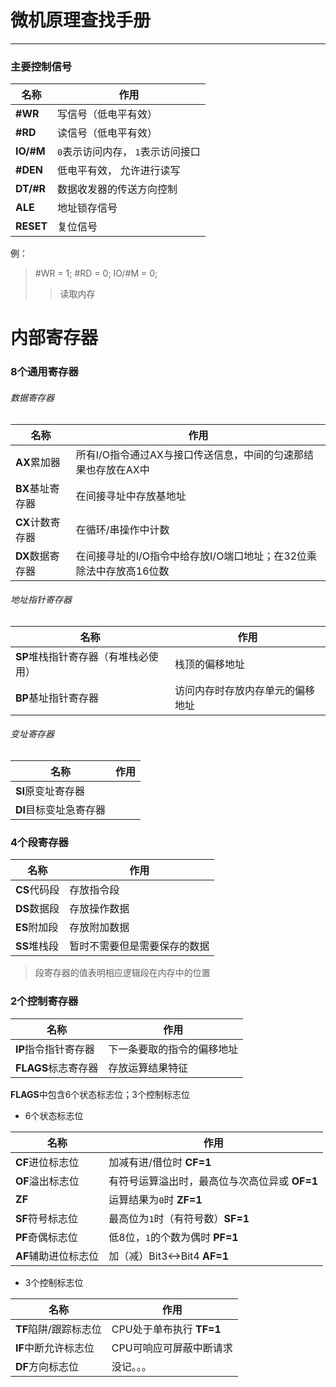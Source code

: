 # 微机原理查找手册
------------------------------
### 主要控制信号
|名称|作用|
|---|---|
|**#WR**|写信号（低电平有效）|
|**#RD**|读信号（低电平有效）|
|**IO/#M**|`0`表示访问内存， `1`表示访问接口|
|**#DEN**|低电平有效， 允许进行读写|
|**DT/#R**|数据收发器的传送方向控制|
|**ALE**|地址锁存信号|
|**RESET**|复位信号|
例：
> \#WR = 1; #RD = 0; IO/#M = 0;
>> 读取内存

# 内部寄存器
### 8个通用寄存器
###### 数据寄存器
|名称|作用|
|---|---|
|**AX**累加器|所有I/O指令通过AX与接口传送信息，中间的匀速那结果也存放在AX中|
|**BX**基址寄存器|在间接寻址中存放基地址|
|**CX**计数寄存器|在循环/串操作中计数|
|**DX**数据寄存器|在间接寻址的I/O指令中给存放I/O端口地址；在32位乘除法中存放高16位数|
###### 地址指针寄存器
|名称|作用|
|---|---|
|**SP**堆栈指针寄存器（有堆栈必使用）|栈顶的偏移地址|
|**BP**基址指针寄存器|访问内存时存放内存单元的偏移地址|
###### 变址寄存器
|名称|作用|
|---|---|
|**SI**原变址寄存器||
|**DI**目标变址急寄存器||
### 4个段寄存器
|名称|作用|
|---|---|
|**CS**代码段|存放指令段|
|**DS**数据段|存放操作数据|
|**ES**附加段|存放附加数据|
|**SS**堆栈段|暂时不需要但是需要保存的数据|
>段寄存器的值表明相应逻辑段在内存中的位置

### 2个控制寄存器
|名称|作用|
|---|---|
|**IP**指令指针寄存器|下一条要取的指令的偏移地址|
|**FLAGS**标志寄存器|存放运算结果特征|
**FLAGS**中包含6个状态标志位；3个控制标志位

+ 6个状态标志位

|名称|作用|
|---|---|
|**CF**进位标志位|加减有进/借位时 **CF=1**|
|**OF**溢出标志位|有符号运算溢出时，最高位与次高位异或 **OF=1**|
|**ZF**|运算结果为`0`时 **ZF=1**|
|**SF**符号标志位|最高位为`1`时（有符号数）**SF=1**|
|**PF**奇偶标志位|低8位，`1`的个数为偶时 **PF=1**|
|**AF**辅助进位标志位|加（减）Bit3<->Bit4 **AF=1**|
+ 3个控制标志位

|名称|作用|
|---|---|
|**TF**陷阱/跟踪标志位|CPU处于单布执行 **TF=1**|
|**IF**中断允许标志位|CPU可响应可屏蔽中断请求|
|**DF**方向标志位|没记。。。|












